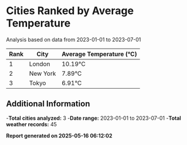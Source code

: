 # Cities Ranked by Average Temperature

Analysis based on data from 2023-01-01 to 2023-07-01

| Rank | City | Average Temperature (°C) |
|------|------|--------------------------|
| 1 | London | 10.19°C |
| 2 | New York | 7.89°C |
| 3 | Tokyo | 6.91°C |


## Additional Information

-**Total cities analyzed:** 3
-**Date range:** 2023-01-01 to 2023-07-01
-**Total weather records:** 45

**Report generated on 2025-05-16 06:12:02**
